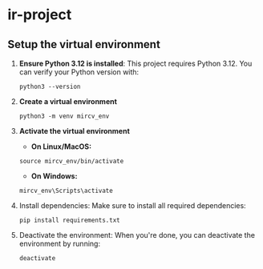 # ir-project

## Setup the virtual environment

1. **Ensure Python 3.12 is installed**:
   This project requires Python 3.12. You can verify your Python version with:
   ```shell
   python3 --version
   ````

2. **Create a virtual environment**
    ```shell
    python3 -m venv mircv_env 
    ````

3. **Activate the virtual environment**
    - **On Linux/MacOS:**
    ```shell
    source mircv_env/bin/activate
    ```
    - **On Windows:**
    ```shell
    mircv_env\Scripts\activate
    ```

4. Install dependencies: Make sure to install all required dependencies:
    ```shell
    pip install requirements.txt
    ```

5. Deactivate the environment: When you're done, you can deactivate the environment by running:
    ```shell
    deactivate
    ```




